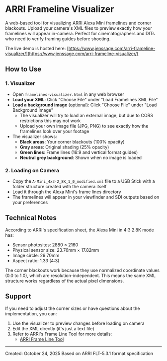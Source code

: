 # ARRI Frameline Visualizer

A web-based tool for visualizing ARRI Alexa Mini framelines and corner blackouts. Upload your camera's XML files to preview exactly how your framelines will appear in-camera. Perfect for cinematographers and DITs who need to verify framing guides before shooting.

The live demo is hosted here: [https://www.jenssage.com/arri-frameline-visualizer/](https://www.jenssage.com/arri-frameline-visualizer/)

## How to Use

### 1. Visualizer
- Open `framelines-visualizer.html` in any web browser
- **Load your XML**: Click "Choose File" under "Load Framelines XML File"
- **Load a background image** (optional): Click "Choose File" under "Load Background Image"
  - The visualizer will try to load an external image, but due to CORS restrictions this may not work
  - Upload your own image file (JPG, PNG) to see exactly how the framelines look over your footage
- The visualizer shows:
  - **Black areas**: Your corner blackouts (100% opacity)
  - **Gray areas**: Original shading (25% opacity)  
  - **Green lines**: Frame lines (16:9 and vertical format guides)
  - **Neutral grey background**: Shown when no image is loaded

### 2. Loading on Camera
- Copy the `A-Mini_4x3-2_8K_1_0_modified.xml` file to a USB Stick with a folder structure created with the camera itself
- Load it through the Alexa Mini's frame lines directory
- The framelines will appear in your viewfinder and SDI outputs based on your preferences


## Technical Notes

According to ARRI's specification sheet, the Alexa Mini in 4:3 2.8K mode has:
- Sensor photosites: 2880 × 2160
- Physical sensor size: 23.76mm × 17.82mm
- Image circle: 29.70mm
- Aspect ratio: 1.33 (4:3)

The corner blackouts work because they use normalized coordinate values (0.0 to 1.0), which are resolution-independent. This means the same XML structure works regardless of the actual pixel dimensions.

## Support

If you need to adjust the corner sizes or have questions about the implementation, you can:
1. Use the visualizer to preview changes before loading on camera
2. Edit the XML directly (it's just a text file)
3. Refer to ARRI's Frame Line Tool for more details:
   - [ARRI Frame Line Tool](https://tools.arri.com/flt/index.html)

---

Created: October 24, 2025
Based on ARRI FLT-5.3.1 format specification

